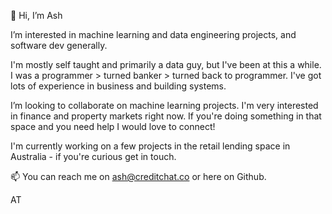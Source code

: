 👋 Hi, I’m Ash

I’m interested in machine learning and data engineering projects, and software dev generally. 

I'm mostly self taught and primarily a data guy, but I've been at this a while. I was a programmer > turned banker > turned back to programmer. I've got lots of experience in business and building systems. 
 
I’m looking to collaborate on machine learning projects. I'm very interested in finance and property markets right now. If you're doing something in that space and you need help I would love to connect! 

I'm currently working on a few projects in the retail lending space in Australia - if you're curious get in touch.
 
📫 You can reach me on ash@creditchat.co or here on Github.

AT

<!---
ashatcreditchat/ashatcreditchat is a ✨ special ✨ repository because its `README.md` (this file) appears on your GitHub profile.
You can click the Preview link to take a look at your changes.
--->
